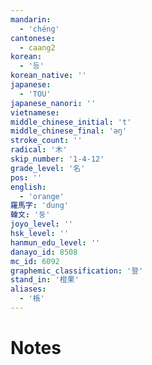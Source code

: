 ```yaml
---
mandarin:
  - 'chéng'
cantonese:
  - caang2
korean:
  - '등'
korean_native: ''
japanese:
  - 'TOU'
japanese_nanori: ''
vietnamese:
middle_chinese_initial: 't'
middle_chinese_final: 'əŋ'
stroke_count: ''
radical: '木'
skip_number: '1-4-12'
grade_level: '名'
pos: ''
english:
  - 'orange'
羅馬字: 'dung'
韓文: '둥'
joyo_level: ''
hsk_level: ''
hanmun_edu_level: ''
danayo_id: 8508
mc_id: 6092
graphemic_classification: '登'
stand_in: '橙果'
aliases:
  - '棖'
---
```


# Notes
